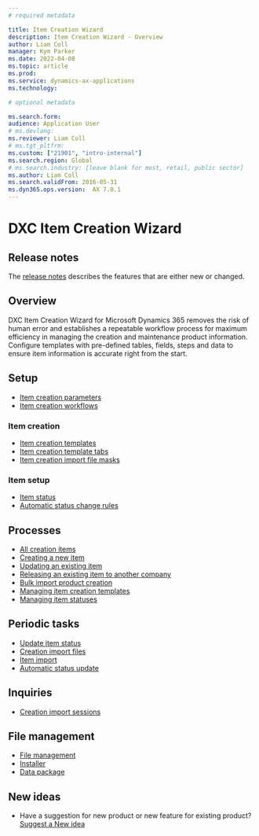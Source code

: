 ```yaml
---
# required metadata

title: Item Creation Wizard
description: Item Creation Wizard - Overview
author: Liam Coll
manager: Kym Parker
ms.date: 2022-04-08
ms.topic: article
ms.prod: 
ms.service: dynamics-ax-applications
ms.technology: 

# optional metadata

ms.search.form:  
audience: Application User
# ms.devlang: 
ms.reviewer: Liam Coll
# ms.tgt_pltfrm: 
ms.custom: ["21901", "intro-internal"]
ms.search.region: Global
# ms.search.industry: [leave blank for most, retail, public sector]
ms.author: Liam Coll
ms.search.validFrom: 2016-05-31
ms.dyn365.ops.version:  AX 7.0.1
---
```


# DXC Item Creation Wizard

## Release notes
The [release notes](Release-notes.md) describes the features that are either new or changed. 

## Overview
DXC Item Creation Wizard for Microsoft Dynamics 365 removes the risk of human error and establishes a repeatable workflow process for maximum efficiency in managing the creation and maintenance product information. Configure templates with pre-defined tables, fields, steps and data to ensure item information is accurate right from the start.

## Setup
* [Item creation parameters](SETUP/Item-creation-parameters.md)
* [Item creation workflows](SETUP/Item-creation-workflows.md)

### Item creation
* [Item creation templates](SETUP/ITEM-CREATION/Item-creation-templates.md)
* [Item creation template tabs](SETUP/ITEM-CREATION/Item-creation-template-tabs.md)
* [Item creation import file masks](SETUP/ITEM-CREATION/Item-creation-template-file-masks.md)

### Item setup
* [Item status](SETUP/ITEM-SETUP/Item-Status.md)
* [Automatic status change rules](SETUP/ITEM-SETUP/Automatic-status-change-rules.md)

## Processes
* [All creation items](CREATION/All-creation-items.md)
* [Creating a new item](PROCESSES/Creating-a-new-item.md)
* [Updating an existing item](PROCESSES/Updating-an-existing-item.md)
* [Releasing an existing item to another company](PROCESSES/Releasing-an-existing-item-to-another-company.md)
* [Bulk import product creation](Bulk-import-product-creation.md)
* [Managing item creation templates](SETUP/ITEM-CREATION/Managing-Item-Creation-Templates.md)
* [Managing item statuses](PROCESSES/Managing-item-statuses.md)

## Periodic tasks
* [Update item status](PERIODIC-TASKS/Update-item-status.md)
* [Creation import files](PERIODIC-TASKS/CREATION/Creation-import-files.md)
* [Item import](PERIODIC-TASKS/CREATION/Item-Import.md)
* [Automatic status update](PERIODIC-TASKS/ITEM-STATUS/Automatic-status-update.md)

## Inquiries
* [Creation import sessions](INQUIRIES/Creation-import-sessions.md)

## File management
* [File management](SETUP/FILE-MANAGEMENT/File-management.md)
* [Installer](SETUP/FILE-MANAGEMENT/File-uploader-for-file-management.zip)
* [Data package](SETUP/FILE-MANAGEMENT/File-management-data-package.zip)

## New ideas
- Have a suggestion for new product or new feature for existing product? [Suggest a New idea](https://forms.office.com/r/U9twpSt3in)
